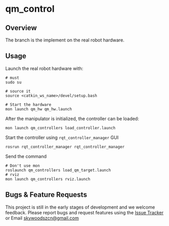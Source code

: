 # qm_control

## Overview

The branch is the implement on the real robot hardware.

## Usage

Launch the real robot hardware with:

```
# must
sudo su

# source it
source <catkin_ws_name>/devel/setup.bash

# Start the hardware
mon launch qm_hw qm_hw.launch
```

After the manipulator is initialized, the controller can be loaded:

```
mon launch qm_controllers load_controller.launch
```

Start the controller using `rqt_controller_manager` GUI

```
rosrun rqt_controller_manager rqt_controller_manager
```

Send the command

```
# Don't use mon
roslaunch qm_controllers load_qm_target.launch 
# rviz
mon launch qm_controllers rviz.launch
```

## Bugs & Feature Requests

This project is still in the early stages of development and we welcome feedback.  Please report bugs and request features using the [Issue Tracker](https://github.com/skywoodsz/qm_control/issues) or Email skywoodszcn@gmail.com
